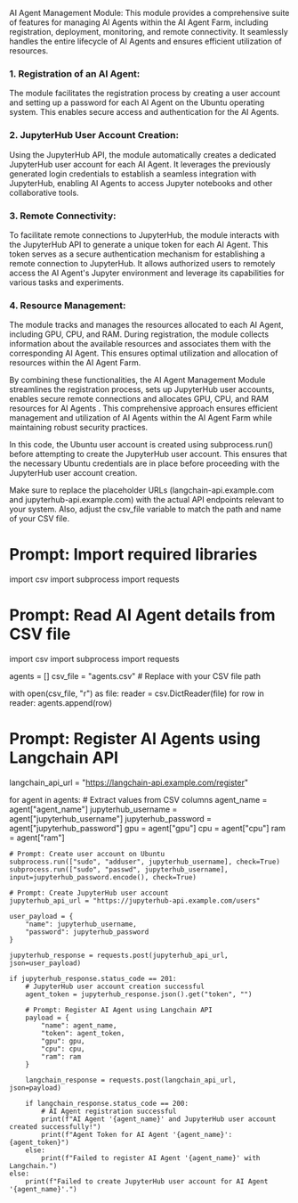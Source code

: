 AI Agent Management Module: This module provides a comprehensive suite of features for managing AI Agents within the AI Agent Farm, including registration, deployment, monitoring, and remote connectivity. It seamlessly handles the entire lifecycle of AI Agents and ensures efficient utilization of resources.

### 1. Registration of an AI Agent:
The module facilitates the registration process by creating a user account and setting up a password for each AI Agent on the Ubuntu operating system. This enables secure access and authentication for the AI Agents.

### 2. JupyterHub User Account Creation:
Using the JupyterHub API, the module automatically creates a dedicated JupyterHub user account for each AI Agent. It leverages the previously generated login credentials to establish a seamless integration with JupyterHub, enabling AI Agents to access Jupyter notebooks and other collaborative tools.

### 3. Remote Connectivity:
To facilitate remote connections to JupyterHub, the module interacts with the JupyterHub API to generate a unique token for each AI Agent. This token serves as a secure authentication mechanism for establishing a remote connection to JupyterHub. It allows authorized users to remotely access the AI Agent's Jupyter environment and leverage its capabilities for various tasks and experiments.

### 4. Resource Management:
The module tracks and manages the resources allocated to each AI Agent, including GPU, CPU, and RAM. During registration, the module collects information about the available resources and associates them with the corresponding AI Agent. This ensures optimal utilization and allocation of resources within the AI Agent Farm.

By combining these functionalities, the AI Agent Management Module streamlines the registration process, sets up JupyterHub user accounts, enables secure remote connections and allocates GPU, CPU, and RAM resources for AI Agents . This comprehensive approach ensures efficient management and utilization of AI Agents within the AI Agent Farm while maintaining robust security practices.


In this  code, the Ubuntu user account is created using subprocess.run() before attempting to create the JupyterHub user account. This ensures that the necessary Ubuntu credentials are in place before proceeding with the JupyterHub user account creation.

Make sure to replace the placeholder URLs (langchain-api.example.com and jupyterhub-api.example.com) with the actual API endpoints relevant to your system. Also, adjust the csv_file variable to match the path and name of your CSV file.


# Prompt: Import required libraries
import csv
import subprocess
import requests

# Prompt: Read AI Agent details from CSV file
import csv
import subprocess
import requests

agents = []
csv_file = "agents.csv"  # Replace with your CSV file path

with open(csv_file, "r") as file:
    reader = csv.DictReader(file)
    for row in reader:
        agents.append(row)

# Prompt: Register AI Agents using Langchain API
langchain_api_url = "https://langchain-api.example.com/register"

for agent in agents:
    # Extract values from CSV columns
    agent_name = agent["agent_name"]
    jupyterhub_username = agent["jupyterhub_username"]
    jupyterhub_password = agent["jupyterhub_password"]
    gpu = agent["gpu"]
    cpu = agent["cpu"]
    ram = agent["ram"]

    # Prompt: Create user account on Ubuntu
    subprocess.run(["sudo", "adduser", jupyterhub_username], check=True)
    subprocess.run(["sudo", "passwd", jupyterhub_username], input=jupyterhub_password.encode(), check=True)

    # Prompt: Create JupyterHub user account
    jupyterhub_api_url = "https://jupyterhub-api.example.com/users"

    user_payload = {
        "name": jupyterhub_username,
        "password": jupyterhub_password
    }

    jupyterhub_response = requests.post(jupyterhub_api_url, json=user_payload)

    if jupyterhub_response.status_code == 201:
        # JupyterHub user account creation successful
        agent_token = jupyterhub_response.json().get("token", "")

        # Prompt: Register AI Agent using Langchain API
        payload = {
            "name": agent_name,
            "token": agent_token,
            "gpu": gpu,
            "cpu": cpu,
            "ram": ram
        }

        langchain_response = requests.post(langchain_api_url, json=payload)

        if langchain_response.status_code == 200:
            # AI Agent registration successful
            print(f"AI Agent '{agent_name}' and JupyterHub user account created successfully!")
            print(f"Agent Token for AI Agent '{agent_name}': {agent_token}")
        else:
            print(f"Failed to register AI Agent '{agent_name}' with Langchain.")
    else:
        print(f"Failed to create JupyterHub user account for AI Agent '{agent_name}'.")


